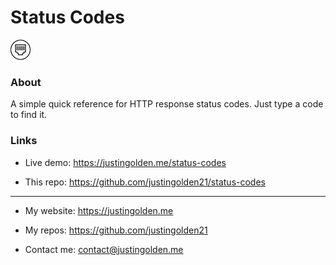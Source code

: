 # Status Codes

<img src="img/icon.svg" width="32px">

### About

A simple quick reference for HTTP response status codes. Just type a code to find it.

### Links

- Live demo: https://justingolden.me/status-codes

- This repo: https://github.com/justingolden21/status-codes

<hr>

- My website: https://justingolden.me

- My repos: https://github.com/justingolden21

- Contact me: contact@justingolden.me